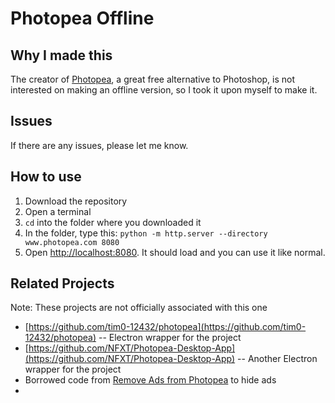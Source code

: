 # Photopea Offline

## Why I made this
The creator of [Photopea](https://www.photopea.com/), a great free alternative to Photoshop, is not interested on making an offline version, so I took it upon myself to make it.

## Issues
If there are any issues, please let me know.

## How to use
1. Download the repository
1. Open a terminal
1. `cd` into the folder where you downloaded it
1. In the folder, type this: `python -m http.server --directory www.photopea.com 8080`
1. Open [http://localhost:8080](http://localhost:8080). It should load and you can use it like normal.

## Related Projects
Note: These projects are not officially associated with this one
* [https://github.com/tim0-12432/photopea](https://github.com/tim0-12432/photopea) -- Electron wrapper for the project
* [https://github.com/NFXT/Photopea-Desktop-App](https://github.com/NFXT/Photopea-Desktop-App) -- Another Electron wrapper for the project
* Borrowed code from [Remove Ads from Photopea](https://chrome.google.com/webstore/detail/remove-ads-from-photopea/gjkjjhgjcalgefcimahpbacihndicccn) to hide ads
* 